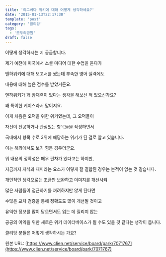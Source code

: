 ```yaml
---
title: '리그베다 위키에 대해 어떻게 생각하세요?'
date: '2015-01-13T22:17:30'
template: 'post'
category: '클리앙'
tags: 
  - '모두의공원'
draft: false
---
```


어떻게 생각하시는 지 궁금합니다.  
  
제가 예전에 미국에서 소셜 미디어 대한 수업을 듣다가  
  
엔하위키에 대해 보고서를 썼는데 부족한 영어 실력에도   
  
내용에 대해 높은 점수를 받았거든요.   
  
엔하위키가 꽤 잠재력이 있다는 생각을 해보신 적 있으신가요?  
  
꽤 특이한 케이스라서 말이지요.  
  
이게 처음은 오덕을 위한 위키였는데, 그 오덕들이  
  
자신이 전공하거나 관심있는 항목들을 작성하면서  
  
국내에서 항목 수로 3위에 해당하는 위키가 된 걸로 알고 있습니다.  
  
이는 해외에서도 보기 힘든 경우더군요. 

뭐 내용의 정확성은 매우 편차가 있다고는 하지만,

지금까지 지식과 재미라는 요소가 이렇게 잘 결합된 경우는 본적이 없는 것 같습니다.

개인적인 생각으로는 조금만 보완하고 이미지를 개선시켜

많은 사람들이 접근하기를 꺼려하지만 않게 된다면

수많은 교차 검증을 통해 정확도도 많이 개선될 것이고

유익한 정보를 많이 담으면서도 읽는 데 질리지 않는

공공의 이익을 위한 새로운 위키 데이터베이스가 될 수도 있을 것 같다는 생각이 듭니다.

  
클리앙 분들은 어떻게 생각하시는 가요?

원본 URL: [https://www.clien.net/service/board/park/7071767](https://www.clien.net/service/board/park/7071767)